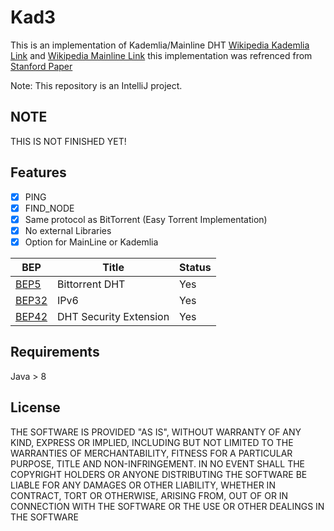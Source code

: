 Kad3
========
This is an implementation of Kademlia/Mainline DHT [Wikipedia Kademlia Link](http://en.wikipedia.org/wiki/Kademlia) and [Wikipedia Mainline Link](https://en.wikipedia.org/wiki/Mainline_DHT) this implementation was refrenced from [Stanford Paper](https://codethechange.stanford.edu/guides/guide_kademlia.html)

Note: This repository is an IntelliJ project.

NOTE
-----
THIS IS NOT FINISHED YET!

Features
-----
- [x] PING
- [x] FIND_NODE
- [x] Same protocol as BitTorrent (Easy Torrent Implementation)
- [x] No external Libraries
- [x] Option for MainLine or Kademlia

| BEP | Title | Status |
|------|-------|--------|
|[BEP5](http://bittorrent.org/beps/bep_0005.html)|Bittorrent DHT| Yes |
|[BEP32](http://bittorrent.org/beps/bep_0032.html)|IPv6| Yes |
|[BEP42](http://www.bittorrent.org/beps/bep_0042.html)|DHT Security Extension| Yes |

Requirements
-----
Java > 8

License
-----------
THE SOFTWARE IS PROVIDED "AS IS", WITHOUT WARRANTY OF ANY KIND, EXPRESS OR IMPLIED, INCLUDING BUT NOT LIMITED TO THE WARRANTIES OF MERCHANTABILITY, FITNESS FOR A PARTICULAR PURPOSE, TITLE AND NON-INFRINGEMENT. IN NO EVENT SHALL THE COPYRIGHT HOLDERS OR ANYONE DISTRIBUTING THE SOFTWARE BE LIABLE FOR ANY DAMAGES OR OTHER LIABILITY, WHETHER IN CONTRACT, TORT OR OTHERWISE, ARISING FROM, OUT OF OR IN CONNECTION WITH THE SOFTWARE OR THE USE OR OTHER DEALINGS IN THE SOFTWARE
